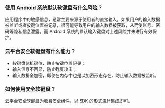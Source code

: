 ### 使用 Android 系统默认软键盘有什么风险？
应用程序中的敏感信息，通常主要来源于使用者的直接输入，如果用户的输入数据被监听或者按键位置被记录，很可能导致用户的输入数据被获取，从而使账号、密码等隐私信息泄露。而 Android 系统的默认输入键盘对上述风险并未进行有效保护。

### 云平台安全软键盘有什么能力？
- 软键盘随机键位，防止按键位置记录；
- 输入信息不回显，防止截屏攻击；
- 输入数据全加密，即使在内存中也是以加密形态存在，防止输入数据被监听。

### 如何使用安全软键盘？
云平台安全软键盘为收费安全组件，以 SDK 的形式进行集成即可。
